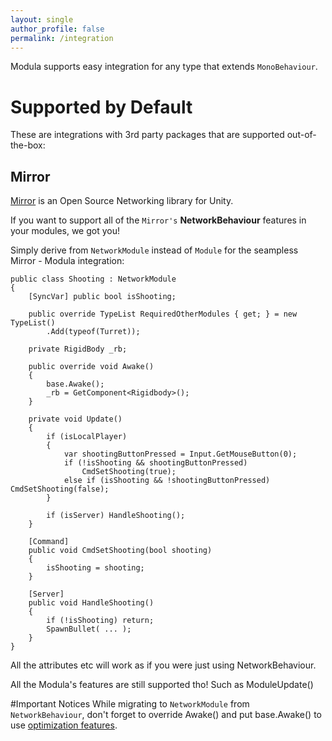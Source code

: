 ```yaml
---
layout: single
author_profile: false
permalink: /integration
---
```


Modula supports easy integration for any type that extends `MonoBehaviour`.

# Supported by Default
These are integrations with 3rd party packages that are supported out-of-the-box: 
## Mirror
[Mirror](https://mirror-networking.com/) is an Open Source Networking library for Unity.

If you want to support all of the `Mirror's` **NetworkBehaviour** features in your modules,
we got you!

Simply derive from `NetworkModule` instead of `Module` for the seampless Mirror - Modula integration:

    public class Shooting : NetworkModule
    {
        [SyncVar] public bool isShooting;
    
        public override TypeList RequiredOtherModules { get; } = new TypeList()
            .Add(typeof(Turret));
            
        private RigidBody _rb;
    
        public override void Awake()
        {
            base.Awake();
            _rb = GetComponent<Rigidbody>();
        }
    
        private void Update()
        {
            if (isLocalPlayer)
            {
                var shootingButtonPressed = Input.GetMouseButton(0);
                if (!isShooting && shootingButtonPressed)
                    CmdSetShooting(true);
                else if (isShooting && !shootingButtonPressed) CmdSetShooting(false);
            }
    
            if (isServer) HandleShooting();
        }
    
        [Command]
        public void CmdSetShooting(bool shooting)
        {
            isShooting = shooting;
        }
    
        [Server]
        public void HandleShooting()
        {
            if (!isShooting) return;
            SpawnBullet( ... );
        }
    }
    
All the attributes etc will work as if you were just using NetworkBehaviour.

All the Modula's features are still supported tho! Such as ModuleUpdate()

#Important Notices
While migrating to `NetworkModule` from `NetworkBehaviour`, don't forget to override Awake()
and put base.Awake() to use [optimization features](optimizations.md).